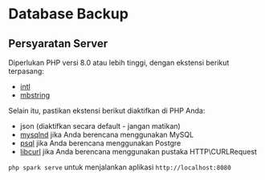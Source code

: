 # Database Backup

## Persyaratan Server

Diperlukan PHP versi 8.0 atau lebih tinggi, dengan ekstensi berikut terpasang:

-  [intl](http://php.net/manual/en/intl.requirements.php)
-  [mbstring](http://php.net/manual/en/mbstring.installation.php)

Selain itu, pastikan ekstensi berikut diaktifkan di PHP Anda:

-  json (diaktifkan secara default - jangan matikan)
-  [mysqlnd](http://php.net/manual/en/mysqlnd.install.php) jika Anda berencana menggunakan MySQL
-  [psql](https://www.php.net/manual/en/book.pgsql.php) jika Anda berencana menggunakan Postgre
-  [libcurl](http://php.net/manual/en/curl.requirements.php) jika Anda berencana menggunakan pustaka HTTP\CURLRequest

`php spark serve` untuk menjalankan aplikasi `http://localhost:8080`
